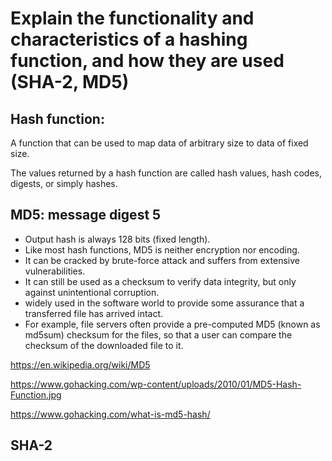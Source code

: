 #  Explain the functionality and characteristics of a hashing function, and how they are used (SHA-2, MD5)

## Hash function:
A function that can be used to map data of arbitrary size to data of fixed size.

The values returned by a hash function are called hash values, hash codes, digests, or simply hashes.



## MD5: message digest 5
- Output hash is always 128 bits (fixed length).
- Like most hash functions, MD5 is neither encryption nor encoding.
- It can be cracked by brute-force attack and suffers from extensive vulnerabilities.
-  It can still be used as a checksum to verify data integrity, but only against unintentional corruption.
- widely used in the software world to provide some assurance that a transferred file has arrived intact.
-  For example, file servers often provide a pre-computed MD5 (known as md5sum) checksum for the files, so that a user can compare the checksum of the downloaded file to it.

[checksum]: https://upload.wikimedia.org/wikipedia/commons/thumb/c/c8/CPT-Hashing-File-Transmission.svg/281px-CPT-Hashing-File-Transmission.svg.png


https://en.wikipedia.org/wiki/MD5

https://www.gohacking.com/wp-content/uploads/2010/01/MD5-Hash-Function.jpg

https://www.gohacking.com/what-is-md5-hash/


## SHA-2
